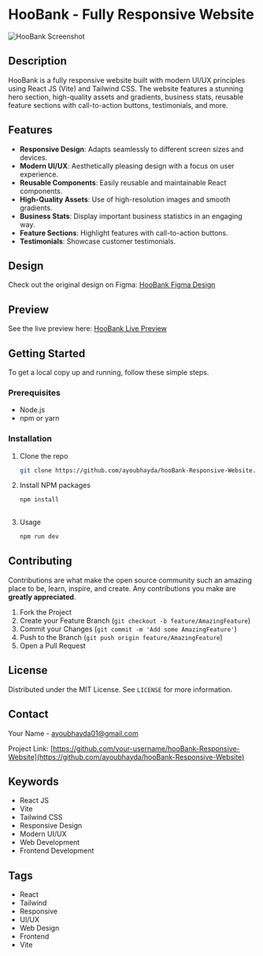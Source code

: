 # HooBank - Fully Responsive Website

![HooBank Screenshot](path/to/your/screenshot.png)

## Description
HooBank is a fully responsive website built with modern UI/UX principles using React JS (Vite) and Tailwind CSS. The website features a stunning hero section, high-quality assets and gradients, business stats, reusable feature sections with call-to-action buttons, testimonials, and more.

## Features
- **Responsive Design**: Adapts seamlessly to different screen sizes and devices.
- **Modern UI/UX**: Aesthetically pleasing design with a focus on user experience.
- **Reusable Components**: Easily reusable and maintainable React components.
- **High-Quality Assets**: Use of high-resolution images and smooth gradients.
- **Business Stats**: Display important business statistics in an engaging way.
- **Feature Sections**: Highlight features with call-to-action buttons.
- **Testimonials**: Showcase customer testimonials.

## Design
Check out the original design on Figma: [HooBank Figma Design](https://www.figma.com/design/bUGIPys15E78w9bs1l4tgS/HooBank?node-id=310-485&t=SDu6FiBxvEGgt0vg-0)

## Preview
See the live preview here: [HooBank Live Preview](https://modern-hoobank-vite.netlify.app/)

## Getting Started
To get a local copy up and running, follow these simple steps.

### Prerequisites
- Node.js
- npm or yarn

### Installation
1. Clone the repo
   ```sh
   git clone https://github.com/ayoubhayda/hooBank-Responsive-Website.git

2. Install NPM packages
   ```sh
   npm install
  
3. Usage
   ```sh
   npm run dev

## Contributing

Contributions are what make the open source community such an amazing place to be, learn, inspire, and create. Any contributions you make are **greatly appreciated**.

1. Fork the Project
2. Create your Feature Branch (`git checkout -b feature/AmazingFeature`)
3. Commit your Changes (`git commit -m 'Add some AmazingFeature'`)
4. Push to the Branch (`git push origin feature/AmazingFeature`)
5. Open a Pull Request

## License

Distributed under the MIT License. See `LICENSE` for more information.

## Contact

Your Name - [ayoubhayda01@gmail.com](mailto:ayoubhayda01@gmail.com)

Project Link: [https://github.com/your-username/hooBank-Responsive-Website](https://github.com/ayoubhayda/hooBank-Responsive-Website)

## Keywords
- React JS
- Vite
- Tailwind CSS
- Responsive Design
- Modern UI/UX
- Web Development
- Frontend Development

## Tags
- React
- Tailwind
- Responsive
- UI/UX
- Web Design
- Frontend
- Vite
